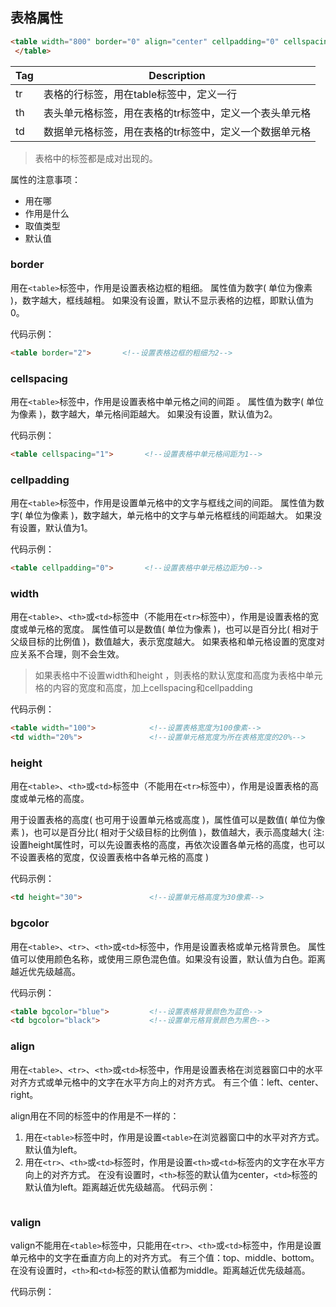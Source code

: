 

## 表格属性

```html
<table width="800" border="0" align="center" cellpadding="0" cellspacing="0">
 </table>
```
| Tag  | Description                                            |
| ---- | ------------------------------------------------------ |
| tr   | 表格的行标签，用在table标签中，定义一行                |
| th   | 表头单元格标签，用在表格的tr标签中，定义一个表头单元格 |
| td   | 数据单元格标签，用在表格的tr标签中，定义一个数据单元格 |
> 表格中的标签都是成对出现的。

属性的注意事项：
* 用在哪
* 作用是什么
* 取值类型
* 默认值
### border
用在`<table>`标签中，作用是设置表格边框的粗细。
属性值为数字( 单位为像素 )，数字越大，框线越粗。
如果没有设置，默认不显示表格的边框，即默认值为0。

代码示例：
```html
<table border="2">       <!--设置表格边框的粗细为2--> 
```
### cellspacing
用在`<table>`标签中，作用是设置表格中单元格之间的间距 。
属性值为数字( 单位为像素 )，数字越大，单元格间距越大。
如果没有设置，默认值为2。

代码示例：
```html
<table cellspacing="1">       <!--设置表格中单元格间距为1--> 
```

### cellpadding
用在`<table>`标签中，作用是设置单元格中的文字与框线之间的间距。
属性值为数字( 单位为像素 )，数字越大，单元格中的文字与单元格框线的间距越大。
如果没有设置，默认值为1。

代码示例：
```html
<table cellpadding="0">       <!--设置表格中单元格边距为0--> 
```

### width

用在`<table>`、`<th>`或`<td>`标签中（不能用在`<tr>`标签中），作用是设置表格的宽度或单元格的宽度。
属性值可以是数值( 单位为像素 )，也可以是百分比( 相对于父级目标的比例值 )，数值越大，表示宽度越大。
如果表格和单元格设置的宽度对应关系不合理，则不会生效。

> 如果表格中不设置width和height ，则表格的默认宽度和高度为表格中单元格的内容的宽度和高度，加上cellspacing和cellpadding







代码示例：
```html
<table width="100">            <!--设置表格宽度为100像素-->
<td width="20%">               <!--设置单元格宽度为所在表格宽度的20%--> 
```

### height
用在`<table>`、`<th>`或`<td>`标签中（不能用在`<tr>`标签中），作用是设置表格的高度或单元格的高度。

用于设置表格的高度( 也可用于设置单元格<td>或<th>高度 )，属性值可以是数值( 单位为像素 )，也可以是百分比( 相对于父级目标的比例值 )，数值越大，表示高度越大( 注: 设置height属性时，可以先设置表格的高度，再依次设置各单元格的高度，也可以不设置表格的宽度，仅设置表格中各单元格的高度 )

代码示例：
```html
<td height="30">               <!--设置单元格高度为30像素--> 
```
### bgcolor
用在`<table>`、`<tr>`、`<th>`或`<td>`标签中，作用是设置表格或单元格背景色。
属性值可以使用颜色名称，或使用三原色混色值。如果没有设置，默认值为白色。距离越近优先级越高。

代码示例：
```html
<table bgcolor="blue">         <!--设置表格背景颜色为蓝色-->
<td bgcolor="black">           <!--设置单元格背景颜色为黑色--> 
```
### align
用在`<table>`、`<tr>`、`<th>`或`<td>`标签中，作用是设置表格在浏览器窗口中的水平对齐方式或单元格中的文字在水平方向上的对齐方式。
有三个值：left、center、right。

align用在不同的标签中的作用是不一样的：
1. 用在`<table>`标签中时，作用是设置`<table>`在浏览器窗口中的水平对齐方式。默认值为left。
2. 用在`<tr>`、`<th>`或`<td>`标签时，作用是设置`<th>`或`<td>`标签内的文字在水平方向上的对齐方式。
在没有设置时，`<th>`标签的默认值为center，`<td>`标签的默认值为left。距离越近优先级越高。
代码示例：
```html

```
### valign

valign不能用在`<table>`标签中，只能用在`<tr>`、`<th>`或`<td>`标签中，作用是设置单元格中的文字在垂直方向上的对齐方式。
有三个值：top、middle、bottom。在没有设置时，`<th>`和`<td>`标签的默认值都为middle。距离越近优先级越高。

代码示例：
```html

```



